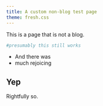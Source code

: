 ```yaml
---
title: A custom non-blog test page
theme: fresh.css
---
```


This is a page that is not a blog.

```sh
#presumably this still works
```

* And there was
* much rejoicing

## Yep

Rightfully so.
